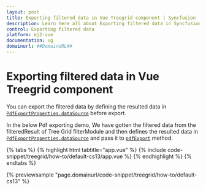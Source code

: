 ```yaml
---
layout: post
title: Exporting filtered data in Vue Treegrid component | Syncfusion
description: Learn here all about Exporting filtered data in Syncfusion Vue Treegrid component of Syncfusion Essential JS 2 and more.
control: Exporting filtered data 
platform: ej2-vue
documentation: ug
domainurl: ##DomainURL##
---
```


# Exporting filtered data in Vue Treegrid component

You can export the filtered data by defining the resulted data in [`PdfExportProperties.dataSource`](https://ej2.syncfusion.com/vue/documentation/api/grid/pdfExportProperties/#datasource) before export.

In the below Pdf exporting demo, We have gotten the filtered data from the filteredResult of Tree Grid filterModule and then defines the resulted data in [`PdfExportProperties.dataSource`](https://ej2.syncfusion.com/vue/documentation/api/grid/pdfExportProperties/#datasource) and pass it to [`pdfExport`](https://ej2.syncfusion.com/vue/documentation/api/treegrid/#pdfexport) method.

{% tabs %}
{% highlight html tabtitle="app.vue" %}
{% include code-snippet/treegrid/how-to/default-cs13/app.vue %}
{% endhighlight %}
{% endtabs %}
        
{% previewsample "page.domainurl/code-snippet/treegrid/how-to/default-cs13" %}
